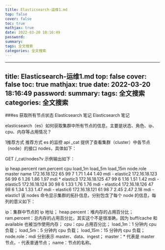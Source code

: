 ```yaml
---
title: Elasticsearch-运维1.md
top: false
cover: false
toc: true
mathjax: true
date: 2022-03-20 18:16:49
password:
summary:
tags: 全文搜索
categories: 全文搜索
---
```

---
title: Elasticsearch-运维1.md
top: false
cover: false
toc: true
mathjax: true
date: 2022-03-20 18:16:49
password:
summary:
tags: 全文搜索
categories: 全文搜索
---
###es 获取所有节点状态
Elasticsearch 笔记 Elasticsearch 笔记

elasticsearch（es）如何获取集群中所有节点的信息，主要是状态、角色、ip、cpu、内存等占用情况？

1推荐方式
推荐方式
es 的监控 api _cat 提供了查看集群（cluster）中各节点（node）的接口 nodes，具体如下：

GET /_cat/nodes?v
示例输出如下：

ip            heap.percent ram.percent cpu load_1m load_5m load_15m node.role master name
172.16.18.122           65          99   7    1.71    1.44     1.40 mdi       -      elastic2
172.16.18.123           56          99   6    1.26    1.86     1.97 mdi       *      elastic3
172.16.18.125           47          99   6    1.16    1.51     1.42 mdi       -      elastic5
172.16.18.124           30          98   6    1.33    1.76     1.76 mdi       -      elastic4
172.16.18.126           47          98   6    1.34    1.33     1.47 mdi       -      elastic6
172.16.18.121           61          98   7    2.45    2.47     2.18 mdi       -      elastic1
该 nodes 命令显示集群的拓扑信息，分别包含了每个 node 的信息，每列的意义如下：

ip：集群中节点的 ip 地址；
heap.percent：堆内存的占用百分比；
ram.percent：总内存的占用百分比，其实这个不是很准确，因为 buff/cache 和 available 也被当作使用内存；
cpu：cpu 占用百分比；
load_1m：1 分钟内 cpu 负载；
load_5m：5 分钟内 cpu 负载；
load_15m：15 分钟内 cpu 负载；
node.role：mdi 分别表示 master、data、ingest；
master：* 代表是 master 节点，- 代表普通节点；
name：节点的名称。
